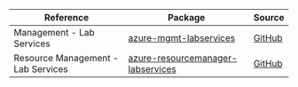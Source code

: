 | Reference | Package | Source |
|---|---|---|
|Management - Lab Services|[azure-mgmt-labservices](https://repo1.maven.org/maven2/com/microsoft/azure/labservices/v2018_10_15/azure-mgmt-labservices)|[GitHub](https://github.com/Azure/azure-sdk-for-java/blob/main/)|
|Resource Management - Lab Services|[azure-resourcemanager-labservices](https://repo1.maven.org/maven2/com/azure/resourcemanager/azure-resourcemanager-labservices)|[GitHub](https://github.com/Azure/azure-sdk-for-java/blob/main/sdk/labservices/azure-resourcemanager-labservices)|

